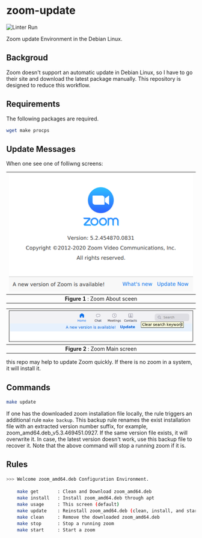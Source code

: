 # zoom-update

![Linter Run](https://github.com/jeonghanlee/zoom-update/workflows/Linter%20Run/badge.svg)

Zoom update Environment in the Debian Linux.

## Backgroud

Zoom doesn't support an automatic update in Debian Linux, so I have to go their site and download the latest package manually. This repository is designed to reduce this workflow.

## Requirements

The following packages are required.

```bash
wget make procps
```

## Update Messages

When one see one of folliwng screens:

|![0png](docs/zoom1.png)|
| :---: |
|**Figure 1** : Zoom About sceen|

|![1png](docs/zoom2.png)|
| :---: |
|**Figure 2** : Zoom Main screen |

this repo may help to update Zoom quickly. If there is no zoom in a system, it will install it.

## Commands

```bash
make update
```

If one has the downloaded zoom installation file locally, the rule triggers an additional rule `make backup`. This backup rule renames the exist installation file with an extracted version number suffix, for example, zoom_amd64.deb_v5.3.469451.0927. If the same version file exists, it will overwrite it. In case, the latest version doesn't work, use this backup file to recover it. Note that the above command will stop a running zoom if it is.

## Rules

```bash
>>> Welcome zoom_amd64.deb Configuration Environment.

    make get       : Clean and Download zoom_amd64.deb
    make install   : Install zoom_amd64.deb through apt
    make usage     : This screen (default)
    make update    : Reinstall zoom_amd64.deb (clean, install, and start)
    make clean     : Remove the downloaded zoom_amd64.deb
    make stop      : Stop a running zoom
    make start     : Start a zoom
```
